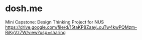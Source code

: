 # dosh.me
Mini Capstone: Design Thinking Project for NUS
https://drive.google.com/file/d/15taKP8ZaayLouTw4kwPQMzm-RiKyVz7W/view?usp=sharing

